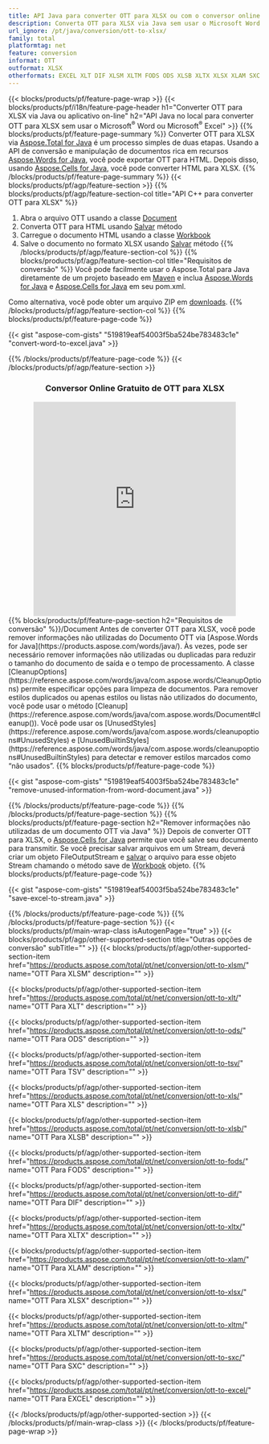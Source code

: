 ```yaml
---
title: API Java para converter OTT para XLSX ou com o conversor online gratuito
description: Converta OTT para XLSX via Java sem usar o Microsoft Word ou o Microsoft Excel ou on-line. Teste o conversor online gratuito de POT para CSV rapidamente antes de integrar o código. ou com o conversor online grátis
url_ignore: /pt/java/conversion/ott-to-xlsx/
family: total
platformtag: net
feature: conversion
informat: OTT
outformat: XLSX
otherformats: EXCEL XLT DIF XLSM XLTM FODS ODS XLSB XLTX XLSX XLAM SXC XLS TSV
---
```

{{< blocks/products/pf/feature-page-wrap >}}
{{< blocks/products/pf/i18n/feature-page-header h1="Converter OTT para XLSX via Java ou aplicativo on-line" h2="API Java no local para converter OTT para XLSX sem usar o Microsoft<sup>&reg;</sup> Word ou Microsoft<sup>&reg;</sup> Excel" >}}
{{% blocks/products/pf/feature-page-summary %}}
Converter OTT para XLSX via [Aspose.Total for Java](https://products.aspose.com/total/java/) é um processo simples de duas etapas. Usando a API de conversão e manipulação de documentos rica em recursos [Aspose.Words for Java](https://products.aspose.com/words/java/), você pode exportar OTT para HTML. Depois disso, usando [Aspose.Cells for Java](https://products.aspose.com/cells/java/), você pode converter HTML para XLSX.
{{% /blocks/products/pf/feature-page-summary  %}}
{{< blocks/products/pf/agp/feature-section >}}
{{% blocks/products/pf/agp/feature-section-col title="API C++ para converter OTT para XLSX" %}}
1. Abra o arquivo OTT usando a classe [Document](https://reference.aspose.com/words/java/com.aspose.words/Document)
2. Converta OTT para HTML usando [Salvar](https://reference.aspose.com/words/java/com.aspose.words/Document#save(java.lang.String,com.aspose.words.SaveOptions) ) método
3. Carregue o documento HTML usando a classe [Workbook](https://reference.aspose.com/cells/java/com.aspose.cells/Workbook)
4. Salve o documento no formato XLSX usando [Salvar](https://reference.aspose.com/cells/java/com.aspose.cells/workbook#save(java.lang.String,%20com.aspose.cells.SaveOptions)) método
{{% /blocks/products/pf/agp/feature-section-col %}}
{{% blocks/products/pf/agp/feature-section-col title="Requisitos de conversão" %}}
Você pode facilmente usar o Aspose.Total para Java diretamente de um projeto baseado em [Maven](https://releases.aspose.com/total/java/) e inclua [Aspose.Words for Java](https://docs.aspose.com/words/java/installation/) e [Aspose.Cells for Java](https://docs.aspose.com/cells/java/installation/) em seu pom.xml.

Como alternativa, você pode obter um arquivo ZIP em [downloads](https://releases.aspose.com/total/java).
{{% /blocks/products/pf/agp/feature-section-col %}}
{{% blocks/products/pf/feature-page-code %}}

{{< gist "aspose-com-gists" "519819eaf54003f5ba524be783483c1e" "convert-word-to-excel.java" >}}


{{% /blocks/products/pf/feature-page-code %}}
{{< /blocks/products/pf/agp/feature-section >}}
<div class="container-fluid agp-content bg-white aboutfile box-1 vh100 section nopbtm">
<div class=container>
<div class=row>
<div class="demobox tc col-md-12 padding-0" align="center">

<h3>Conversor Online Gratuito de OTT para XLSX</h3>

<iframe style="border: none; height: 426px;" scrolling="no" src="https://total-conversion-app-65z5r2lp.qa.k8s.dynabic.com/?to=xlsx&from=ott" id="child-iframe" width="80%"></iframe>

</div></div>
</div></div>
{{% blocks/products/pf/feature-page-section  h2="Requisitos de conversão" %}}/Document
Antes de converter OTT para XLSX, você pode remover informações não utilizadas do Documento OTT via [Aspose.Words for Java](https://products.aspose.com/words/java/). Às vezes, pode ser necessário remover informações não utilizadas ou duplicadas para reduzir o tamanho do documento de saída e o tempo de processamento. A classe [CleanupOptions](https://reference.aspose.com/words/java/com.aspose.words/CleanupOptions) permite especificar opções para limpeza de documentos. Para remover estilos duplicados ou apenas estilos ou listas não utilizados do documento, você pode usar o método [Cleanup](https://reference.aspose.com/words/java/com.aspose.words/Document#cleanup()). Você pode usar os [UnusedStyles](https://reference.aspose.com/words/java/com.aspose.words/cleanupoptions#UnusedStyles) e [UnusedBuiltinStyles](https://reference.aspose.com/words/java/com.aspose.words/cleanupoptions#UnusedBuiltinStyles) para detectar e remover estilos marcados como “não usados”.  
{{% blocks/products/pf/feature-page-code %}}

{{< gist "aspose-com-gists" "519819eaf54003f5ba524be783483c1e" "remove-unused-information-from-word-document.java" >}}

{{% /blocks/products/pf/feature-page-code  %}}
{{% /blocks/products/pf/feature-page-section %}}
{{% blocks/products/pf/feature-page-section  h2="Remover informações não utilizadas de um documento OTT via Java" %}}
Depois de converter OTT para XLSX, o [Aspose.Cells for Java](https://products.aspose.com/cells/java/) permite que você salve seu documento para transmitir. Se você precisar salvar arquivos em um Stream, deverá criar um objeto FileOutputStream e [salvar](https://reference.aspose.com/cells/java/com.aspose.cells/workbook#save(java.io.OutputStream.%20com.aspose.cells.SaveOptions)) o arquivo para esse objeto Stream chamando o método save de [Workbook](https://reference.aspose.com/cells/java/com.aspose.cells/Workbook) objeto. 
{{% blocks/products/pf/feature-page-code %}}

{{< gist "aspose-com-gists" "519819eaf54003f5ba524be783483c1e" "save-excel-to-stream.java" >}}

{{% /blocks/products/pf/feature-page-code  %}}
{{% /blocks/products/pf/feature-page-section %}}
{{< blocks/products/pf/main-wrap-class isAutogenPage="true" >}}
{{< blocks/products/pf/agp/other-supported-section title="Outras opções de conversão" subTitle="" >}}
{{< blocks/products/pf/agp/other-supported-section-item href="https://products.aspose.com/total/pt/net/conversion/ott-to-xlsm/" name="OTT Para XLSM" description="" >}}

{{< blocks/products/pf/agp/other-supported-section-item href="https://products.aspose.com/total/pt/net/conversion/ott-to-xlt/" name="OTT Para XLT" description="" >}}

{{< blocks/products/pf/agp/other-supported-section-item href="https://products.aspose.com/total/pt/net/conversion/ott-to-ods/" name="OTT Para ODS" description="" >}}

{{< blocks/products/pf/agp/other-supported-section-item href="https://products.aspose.com/total/pt/net/conversion/ott-to-tsv/" name="OTT Para TSV" description="" >}}

{{< blocks/products/pf/agp/other-supported-section-item href="https://products.aspose.com/total/pt/net/conversion/ott-to-xls/" name="OTT Para XLS" description="" >}}

{{< blocks/products/pf/agp/other-supported-section-item href="https://products.aspose.com/total/pt/net/conversion/ott-to-xlsb/" name="OTT Para XLSB" description="" >}}

{{< blocks/products/pf/agp/other-supported-section-item href="https://products.aspose.com/total/pt/net/conversion/ott-to-fods/" name="OTT Para FODS" description="" >}}

{{< blocks/products/pf/agp/other-supported-section-item href="https://products.aspose.com/total/pt/net/conversion/ott-to-dif/" name="OTT Para DIF" description="" >}}

{{< blocks/products/pf/agp/other-supported-section-item href="https://products.aspose.com/total/pt/net/conversion/ott-to-xltx/" name="OTT Para XLTX" description="" >}}

{{< blocks/products/pf/agp/other-supported-section-item href="https://products.aspose.com/total/pt/net/conversion/ott-to-xlam/" name="OTT Para XLAM" description="" >}}

{{< blocks/products/pf/agp/other-supported-section-item href="https://products.aspose.com/total/pt/net/conversion/ott-to-xlsx/" name="OTT Para XLSX" description="" >}}

{{< blocks/products/pf/agp/other-supported-section-item href="https://products.aspose.com/total/pt/net/conversion/ott-to-xltm/" name="OTT Para XLTM" description="" >}}

{{< blocks/products/pf/agp/other-supported-section-item href="https://products.aspose.com/total/pt/net/conversion/ott-to-sxc/" name="OTT Para SXC" description="" >}}

{{< blocks/products/pf/agp/other-supported-section-item href="https://products.aspose.com/total/pt/net/conversion/ott-to-excel/" name="OTT Para EXCEL" description="" >}}


{{< /blocks/products/pf/agp/other-supported-section >}}
{{< /blocks/products/pf/main-wrap-class >}}
{{< /blocks/products/pf/feature-page-wrap >}}